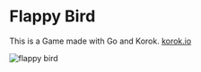 # Flappy Bird

This is a Game made with Go and Korok. [korok.io](https://korok.io)

![flappy bird](https://github.com/ntop001/flappybird/blob/master/images/flappybird.final.gif)
